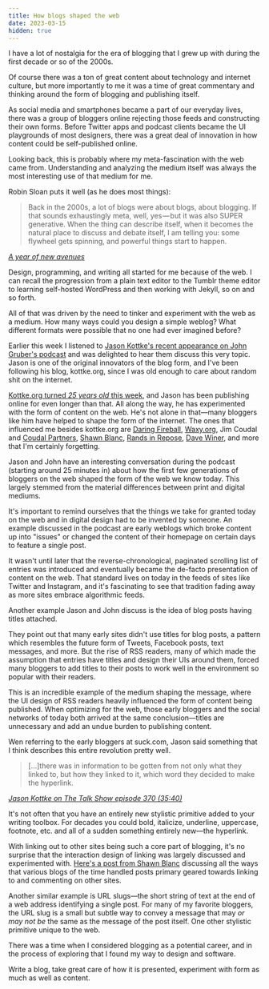 ```yaml
---
title: How blogs shaped the web
date: 2023-03-15
hidden: true
---
```


I have a lot of nostalgia for the era of blogging that I grew up with during the first decade or so of the 2000s.

Of course there was a ton of great content about technology and internet culture, but more importantly to me it was a time of great commentary and thinking around the form of blogging and publishing itself.

As social media and smartphones became a part of our everyday lives, there was a group of bloggers online rejecting those feeds and constructing their own forms. Before Twitter apps and podcast clients became the UI playgrounds of most designers, there was a great deal of innovation in how content could be self-published online.

Looking back, this is probably where my meta-fascination with the web came from. Understanding and analyzing the medium itself was always the most interesting use of that medium for me.

Robin Sloan puts it well (as he does most things):

> Back in the 2000s, a lot of blogs were about blogs, about blogging. If that sounds exhaustingly meta, well, yes — but it was also SUPER generative. When the thing can describe itself, when it becomes the natural place to discuss and debate itself, I&nbsp;am telling you: some flywheel gets spinning, and powerful things start to&nbsp;happen.

<cite>[A year of new avenues](https://www.robinsloan.com/lab/new-avenues/#meta)</cite>

Design, programming, and writing all started for me because of the web. I can recall the progression from a plain text editor to the Tumblr theme editor to learning self-hosted WordPress and then working with Jekyll, so on and so forth.

All of that was driven by the need to tinker and experiment with the web as a medium. How many ways could you design a simple weblog? What different formats were possible that no one had ever imagined before?

Earlier this week I listened to [Jason Kottke's recent appearance on John Gruber's podcast](https://daringfireball.net/thetalkshow/2023/03/11/ep-370) and was delighted to hear them discuss this very topic. Jason is one of the original innovators of the blog form, and I've been following his blog, kottke.org, since I was old enough to care about random shit on the internet.

[Kottke.org turned _25 years old_ this week](https://kottke.org/23/03/kottke-is-25-years-old-today), and Jason has been publishing online for even longer than that. All along the way, he has experimented with the form of content on the web. He's not alone in that—many bloggers like him have helped to shape the form of the internet. The ones that influenced me besides kottke.org are [Daring Fireball](https://daringfireball.net), [Waxy.org](https://waxy.org), Jim Coudal and [Coudal Partners](http://www.coudal.com), [Shawn Blanc](https://shawnblanc.net), [Rands in Repose](https://randsinrepose.com/), [Dave Winer](http://scripting.com/), and more that I'm certainly forgetting.

Jason and John have an interesting conversation during the podcast (starting around 25 minutes in) about how the first few generations of bloggers on the web shaped the form of the web we know today. This largely stemmed from the material differences between print and digital mediums.

It's important to remind ourselves that the things we take for granted today on the web and in digital design had to be invented by someone. An example discussed in the podcast are early weblogs which broke content up into "issues" or changed the content of their homepage on certain days to feature a single post.

It wasn't until later that the reverse-chronological, paginated scrolling list of entries was introduced and eventually became the de-facto presentation of content on the web. That standard lives on today in the feeds of sites like Twitter and Instagram, and it's fascinating to see that tradition fading away as more sites embrace algorithmic feeds.

Another example Jason and John discuss is the idea of blog posts having titles attached.

They point out that many early sites didn't use titles for blog posts, a pattern which resembles the future form of Tweets, Facebook posts, text messages, and more. But the rise of RSS readers, many of which made the assumption that entries have titles and design their UIs around them, forced many bloggers to add titles to their posts to work well in the environment so popular with their readers.

This is an incredible example of the medium shaping the message, where the UI design of RSS readers heavily influenced the form of content being published. When optimizing for the web, those early bloggers and the social networks of today both arrived at the same conclusion—titles are unnecessary and add an undue burden to publishing content.

Wen referring to the early bloggers at suck.com, Jason said something that I think describes this entire revolution pretty well.

> [...]there was in information to be gotten from not only what they linked to, but how they linked to it, which word they decided to make the hyperlink.

<cite>[Jason Kottke on The Talk Show episode 370 (35:40)](https://daringfireball.net/thetalkshow/2023/03/11/ep-370)</cite>

It's not often that you have an entirely new stylistic primitive added to your writing toolbox. For decades you could bold, italicize, underline, uppercase, footnote, etc. and all of a sudden something entirely new—the hyperlink.

With linking out to other sites being such a core part of blogging, it's no surprise that the interaction design of linking was largely discussed and experimented with. [Here's a post from Shawn Blanc](https://shawnblanc.net/2009/08/the-link-post) discussing all the ways that various blogs of the time handled posts primary geared towards linking to and commenting on other sites.

Another similar example is URL slugs—the short string of text at the end of a web address identifying a single post. For many of my favorite bloggers, the URL slug is a small but subtle way to convey a message that may _or may not be_ the same as the message of the post itself. One other stylistic primitive unique to the web.

There was a time when I considered blogging as a potential career, and in the process of exploring that I found my way to design and software.

Write a blog, take great care of how it is presented, experiment with form as much as well as content.
